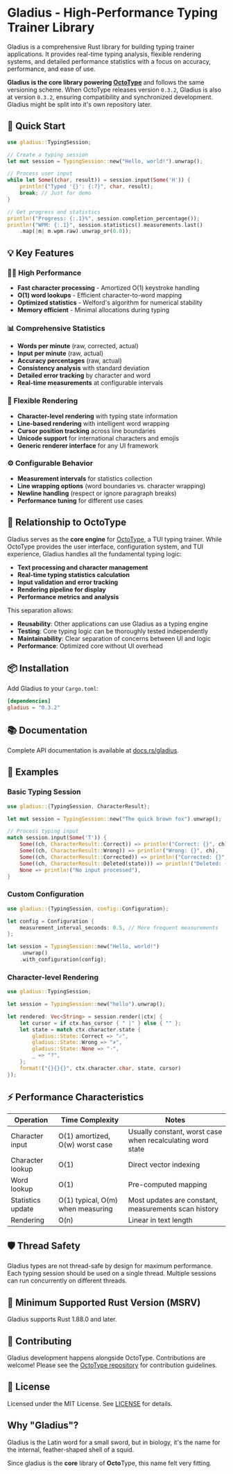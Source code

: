 # Gladius - High-Performance Typing Trainer Library

Gladius is a comprehensive Rust library for building typing trainer
applications. It provides real-time typing analysis, flexible rendering systems,
and detailed performance statistics with a focus on accuracy, performance, and
ease of use.

**Gladius is the core library powering
[OctoType](https://github.com/mahlquistj/octotype)** and follows the same
versioning scheme. When OctoType releases version `0.3.2`, Gladius is also at
version `0.3.2`, ensuring compatibility and synchronized development. Gladius
might be split into it's own repository later.

## 🚀 Quick Start

```rust
use gladius::TypingSession;

// Create a typing session
let mut session = TypingSession::new("Hello, world!").unwrap();

// Process user input
while let Some((char, result)) = session.input(Some('H')) {
    println!("Typed '{}': {:?}", char, result);
    break; // Just for demo
}

// Get progress and statistics
println!("Progress: {:.1}%", session.completion_percentage());
println!("WPM: {:.1}", session.statistics().measurements.last()
    .map(|m| m.wpm.raw).unwrap_or(0.0));
```

## 💡 Key Features

### 🏃‍♂️ **High Performance**

- **Fast character processing** - Amortized O(1) keystroke handling
- **O(1) word lookups** - Efficient character-to-word mapping
- **Optimized statistics** - Welford's algorithm for numerical stability
- **Memory efficient** - Minimal allocations during typing

### 📊 **Comprehensive Statistics**

- **Words per minute** (raw, corrected, actual)
- **Input per minute** (raw, actual)
- **Accuracy percentages** (raw, actual)
- **Consistency analysis** with standard deviation
- **Detailed error tracking** by character and word
- **Real-time measurements** at configurable intervals

### 🎯 **Flexible Rendering**

- **Character-level rendering** with typing state information
- **Line-based rendering** with intelligent word wrapping
- **Cursor position tracking** across line boundaries
- **Unicode support** for international characters and emojis
- **Generic renderer interface** for any UI framework

### ⚙️ **Configurable Behavior**

- **Measurement intervals** for statistics collection
- **Line wrapping options** (word boundaries vs. character wrapping)
- **Newline handling** (respect or ignore paragraph breaks)
- **Performance tuning** for different use cases

## 🔗 Relationship to OctoType

Gladius serves as the **core engine** for
[OctoType](https://github.com/mahlquistj/octotype), a TUI typing trainer. While
OctoType provides the user interface, configuration system, and TUI experience,
Gladius handles all the fundamental typing logic:

- **Text processing and character management**
- **Real-time typing statistics calculation**
- **Input validation and error tracking**
- **Rendering pipeline for display**
- **Performance metrics and analysis**

This separation allows:

- **Reusability**: Other applications can use Gladius as a typing engine
- **Testing**: Core typing logic can be thoroughly tested independently
- **Maintainability**: Clear separation of concerns between UI and logic
- **Performance**: Optimized core without UI overhead

## 📦 Installation

Add Gladius to your `Cargo.toml`:

```toml
[dependencies]
gladius = "0.3.2"
```

## 📚 Documentation

Complete API documentation is available at
[docs.rs/gladius](https://docs.rs/gladius).

## 🧪 Examples

### Basic Typing Session

```rust
use gladius::{TypingSession, CharacterResult};

let mut session = TypingSession::new("The quick brown fox").unwrap();

// Process typing input
match session.input(Some('T')) {
    Some((ch, CharacterResult::Correct)) => println!("Correct: {}", ch),
    Some((ch, CharacterResult::Wrong)) => println!("Wrong: {}", ch),
    Some((ch, CharacterResult::Corrected)) => println!("Corrected: {}", ch),
    Some((ch, CharacterResult::Deleted(state))) => println!("Deleted: {} (was {:?})", ch, state),
    None => println!("No input processed"),
}
```

### Custom Configuration

```rust
use gladius::{TypingSession, config::Configuration};

let config = Configuration {
    measurement_interval_seconds: 0.5, // More frequent measurements
};

let session = TypingSession::new("Hello, world!")
    .unwrap()
    .with_configuration(config);
```

### Character-level Rendering

```rust
use gladius::TypingSession;

let session = TypingSession::new("hello").unwrap();

let rendered: Vec<String> = session.render(|ctx| {
    let cursor = if ctx.has_cursor { " |" } else { "" };
    let state = match ctx.character.state {
        gladius::State::Correct => "✓",
        gladius::State::Wrong => "✗",
        gladius::State::None => "·",
        _ => "?",
    };
    format!("{}{}{}", ctx.character.char, state, cursor)
});
```

## ⚡ Performance Characteristics

| Operation         | Time Complexity                   | Notes                                                      |
| ----------------- | --------------------------------- | ---------------------------------------------------------- |
| Character input   | O(1) amortized, O(w) worst case   | Usually constant, worst case when recalculating word state |
| Character lookup  | O(1)                              | Direct vector indexing                                     |
| Word lookup       | O(1)                              | Pre-computed mapping                                       |
| Statistics update | O(1) typical, O(m) when measuring | Most updates are constant, measurements scan history       |
| Rendering         | O(n)                              | Linear in text length                                      |

## 🛡️ Thread Safety

Gladius types are not thread-safe by design for maximum performance. Each typing
session should be used on a single thread. Multiple sessions can run
concurrently on different threads.

## 🔧 Minimum Supported Rust Version (MSRV)

Gladius supports Rust 1.88.0 and later.

## 🤝 Contributing

Gladius development happens alongside OctoType. Contributions are welcome!
Please see the [OctoType repository](https://github.com/mahlquistj/octotype) for
contribution guidelines.

## 📄 License

Licensed under the MIT License. See [LICENSE](../LICENSE) for details.

## Why "Gladius"?

Gladius is the Latin word for a small sword, but in biology, it's the name for
the internal, feather-shaped shell of a squid.

Since gladius is the **core** library of **Octo**Type, this name felt very
fitting.
